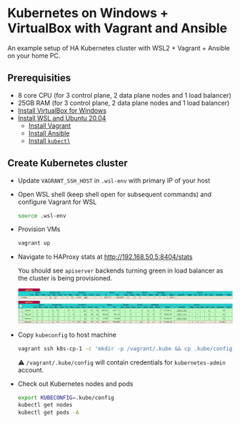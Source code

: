 # Kubernetes on Windows + VirtualBox with Vagrant and Ansible

An example setup of HA Kubernetes cluster with WSL2 + Vagrant + Ansible on your home PC.

## Prerequisities

- 8 core CPU (for 3 control plane, 2 data plane nodes and 1 load balancer)
- 25GB RAM (for 3 control plane, 2 data plane nodes and 1 load balancer)
- [Install VirtualBox for Windows](https://www.virtualbox.org/wiki/Downloads)
- [Install WSL and Ubuntu 20.04](https://docs.microsoft.com/en-us/windows/wsl/install-win10#manual-installation-steps)
  - [Install Vagrant](https://www.vagrantup.com/docs/other/wsl)
  - [Install Ansible](https://docs.ansible.com/ansible/latest/installation_guide/intro_installation.html#installing-ansible-on-ubuntu)
  - [Install `kubectl`](https://kubernetes.io/docs/tasks/tools/install-kubectl-linux/#install-using-native-package-management)

## Create Kubernetes cluster

- Update `VAGRANT_SSH_HOST` in `.wsl-env` with primary IP of your host
- Open WSL shell (keep shell open for subsequent commands) and configure Vagrant for WSL

  ```sh
  source .wsl-env
  ```

- Provision VMs

  ```sh
  vagrant up
  ```

- Navigate to HAProxy stats at http://192.168.50.5:8404/stats

  You should see `apiserver` backends turning green in load balancer as the cluster is being provisioned.

  ![](haproxy-apiserver-lb.png)

- Copy `kubeconfig` to host machine

  ```sh
  vagrant ssh k8s-cp-1 -c 'mkdir -p /vagrant/.kube && cp .kube/config /vagrant/.kube/config'
  ```

  ⚠️ `/vagrant/.kube/config` will contain credentials for `kubernetes-admin` account.

- Check out Kubernetes nodes and pods

  ```sh
  export KUBECONFIG=.kube/config
  kubectl get nodes
  kubectl get pods -A
  ```
